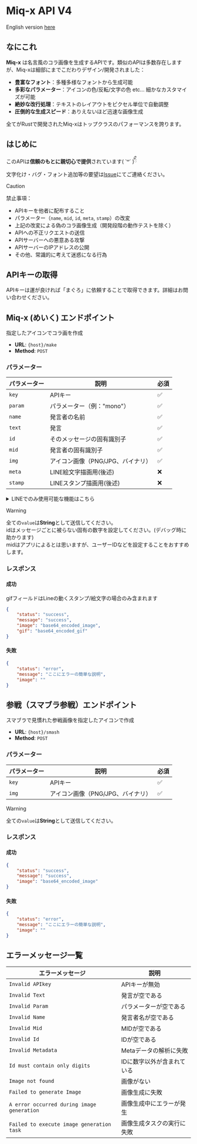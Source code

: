 # Miq-x API V4

English version
[here](https://github.com/Miq-x/miqx-api-doc/blob/main/README-EN.md)

## なにこれ

**Miq-x**
は名言風のコラ画像を生成するAPIです。類似のAPIは多数存在しますが、Miq-xは細部にまでこだわりデザイン/開発されました：

- **豊富なフォント**：多種多様なフォントから生成可能
- **多彩なパラメーター**：アイコンの色/反転/文字の色 etc...
  細かなカスタマイズが可能
- **絶妙な改行処理**：テキストのレイアウトをピクセル単位で自動調整
- **圧倒的な生成スピード**：ありえないほど迅速な画像生成

全てがRustで開発されたMiq-xはトップクラスのパフォーマンスを誇ります。

## はじめに

このAPIは**信頼のもとに親切心で提供**されています( ˙꒳​˙ )ིྀ\
文字化け・バグ・フォント追加等の要望は[Issue](https://github.com/Miq-x/miqx-api-doc/issues)にてご連絡ください。

> [!CAUTION]
> 禁止事項：
>
> - APIキーを他者に配布すること
> - パラメーター（`name`, `mid`, `id`, `meta`, `stamp`）の改変
> - 上記の改変による偽のコラ画像生成（開発段階の動作テストを除く）
> - APIへの不正リクエストの送信
> - APIサーバーへの悪意ある攻撃
> - APIサーバーのIPアドレスの公開
> - その他、常識的に考えて迷惑になる行為

## APIキーの取得

APIキーは運が良ければ「まぐろ」に依頼することで取得できます。詳細はお問い合わせください。

## Miq-x (めいく) エンドポイント

指定したアイコンでコラ画を作成

- **URL**: `{host}/make`
- **Method**: `POST`

### パラメーター

| パラメーター | 説明                              | 必須 |
| ------------ | --------------------------------- | ---- |
| `key`        | APIキー                           | ✅   |
| `param`      | パラメーター（例："mono"）        | ✅   |
| `name`       | 発言者の名前                      | ✅   |
| `text`       | 発言                              | ✅   |
| `id`         | そのメッセージの固有識別子        | ✅   |
| `mid`        | 発言者の固有識別子                | ✅   |
| `img`        | アイコン画像（PNG/JPG、バイナリ） | ✅   |
| `meta`       | LINE絵文字描画用(後述)            | ❌   |
| `stamp`      | LINEスタンプ描画用(後述)          | ❌   |

<details>
<summary>LINEでのみ使用可能な機能はこちら</summary>

### LINE絵文字の描画

Metaデータを文字列に変換してリクエストします。

```python
emojiData    = eval(msg.contentMetadata["REPLACE"])
param["meta"] = str(emojiData["sticon"]["resources"])
```

### LINEスタンプ（単体）の描画

Metaデータを文字列に変換してリクエストします。

```python
stamp_id       = msg.contentMetadata["STKID"]
stamp_pkg      = msg.contentMetadata["STKPKGID"]
param["stamp"] = f"{stamp_pkg}_{stamp_id}"
```

### LINEスタンプ（組み合わせ）の描画

Metaデータを文字列に変換してリクエストします。

```python
param["stamp"] = msg.contentMetadata["CSSTKID"]
```

### アニメーションスタンプ/絵文字の描画

アニメーションに対応したスタンプや絵文字の場合、レスポンスデータに`gif`が追加されます。

```python
with open("res.gif", mode="wb") as f:
    f.write(base64.b64decode(res["gif"]))
```

GIFの描画動作は以下の通りです：

- 全てのフレーム間隔を10msに補正
- フレームが長いスタンプ/絵文字があれば、その間隔分待機

</details>

> [!WARNING]
> 全ての`value`は**String**として送信してください。\
> idはメッセージごとに被らない固有の数字を設定してください。(デバッグ時に助かります)\
> midはアプリによるとは思いますが、ユーザーIDなどを設定することをおすすめします。

### レスポンス

#### 成功

gifフィールドはLineの動くスタンプ/絵文字の場合のみ含まれます

```json
{
    "status": "success",
    "message": "success",
    "image": "base64_encoded_image",
    "gif": "base64_encoded_gif"
}
```

#### 失敗

```json
{
    "status": "error",
    "message": "ここにエラーの簡単な説明",
    "image": ""
}
```

## 参戦（スマブラ参戦）エンドポイント

スマブラで見慣れた参戦画像を指定したアイコンで作成

- **URL**: `{host}/smash`
- **Method**: `POST`

### パラメーター

| パラメーター | 説明                              | 必須 |
| ------------ | --------------------------------- | ---- |
| `key`        | APIキー                           | ✅   |
| `img`        | アイコン画像（PNG/JPG、バイナリ） | ✅   |

> [!WARNING]
> 全ての`value`は**String**として送信してください。

### レスポンス

#### 成功

```json
{
    "status": "success",
    "message": "success",
    "image": "base64_encoded_image"
}
```

#### 失敗

```json
{
    "status": "error",
    "message": "ここにエラーの簡単な説明",
    "image": ""
}
```

## エラーメッセージ一覧

| エラーメッセージ                           | 説明                       |
| ------------------------------------------ | -------------------------- |
| `Invalid APIkey`                           | APIキーが無効              |
| `Invalid Text`                             | 発言が空である             |
| `Invalid Param`                            | パラメーターが空である     |
| `Invalid Name`                             | 発言者名が空である         |
| `Invalid Mid`                              | MIDが空である              |
| `Invalid Id`                               | IDが空である               |
| `Invalid Metadata`                         | Metaデータの解析に失敗     |
| `Id must contain only digits`              | IDに数字以外が含まれている |
| `Image not found`                          | 画像がない                 |
| `Failed to generate Image`                 | 画像生成に失敗             |
| `A error occurred during image generation` | 画像生成中にエラーが発生   |
| `Failed to execute image generation task`  | 画像生成タスクの実行に失敗 |
